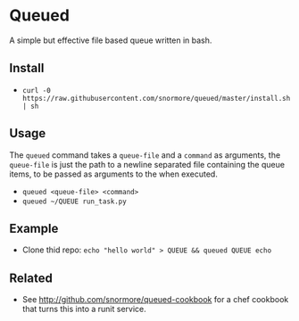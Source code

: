# Queued

A simple but effective file based queue written in bash.

## Install

 - `curl -0 https://raw.githubusercontent.com/snormore/queued/master/install.sh | sh`

## Usage

The `queued` command takes a `queue-file` and a `command` as arguments, the `queue-file` is just the path to a newline separated file containing the queue items, to be passed as arguments to the <command> when executed.

 - `queued <queue-file> <command>`
 - `queued ~/QUEUE run_task.py`

## Example

 - Clone thid repo: `echo "hello world" > QUEUE && queued QUEUE echo`

## Related

 - See http://github.com/snormore/queued-cookbook for a chef cookbook that turns this into a runit service.

